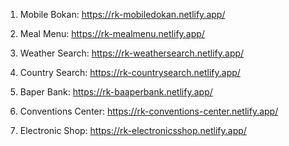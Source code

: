 
1. Mobile Bokan: https://rk-mobiledokan.netlify.app/

2. Meal Menu: https://rk-mealmenu.netlify.app/

3. Weather Search: https://rk-weathersearch.netlify.app/

4. Country Search: https://rk-countrysearch.netlify.app/

5. Baper Bank: https://rk-baaperbank.netlify.app/ 

6. Conventions Center: https://rk-conventions-center.netlify.app/

7. Electronic Shop: https://rk-electronicsshop.netlify.app/
